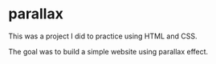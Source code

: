 # parallax

This was a project I did to practice using HTML and CSS. 

The goal was to build a simple website using parallax effect.
